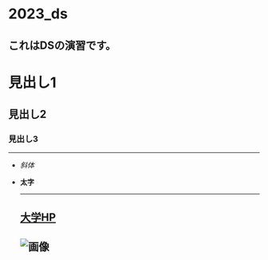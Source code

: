 # 2023_ds
これはDSの演習です。
--
# 見出し1
## 見出し2
### 見出し3

---
- _斜体_
- **太字**

  ---
  [大学HP](https://www.ncu.ac.jp)
  ---
  ![画像](https://www.nagoya-cu.ac.jp/sda/common/image/header-logo.png)
  ---
